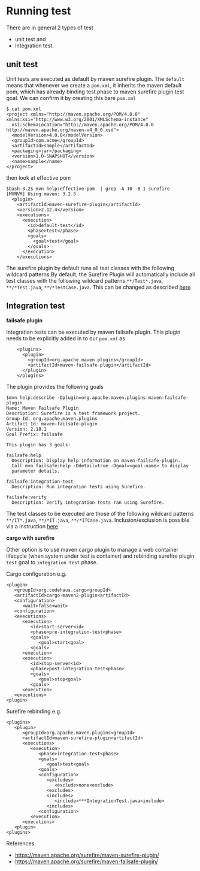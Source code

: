 # Running test

There are in general 2 types of test 

* unit test and 
* integration test. 

## unit test

Unit tests are executed as default by maven surefire plugin. The `default` means that whenever we create a `pom.xml`, it inherits the maven default pom, which has already binding test phase to maven surefire plugin test goal. We can confirm it by creating this bare `pom.xml`

    $ cat pom.xml
    <project xmlns="http://maven.apache.org/POM/4.0.0" xmlns:xsi="http://www.w3.org/2001/XMLSchema-instance"
      xsi:schemaLocation="http://maven.apache.org/POM/4.0.0 http://maven.apache.org/maven-v4_0_0.xsd">
      <modelVersion>4.0.0</modelVersion>
      <groupId>com.acme</groupId>
      <artifactId>sample</artifactId>
      <packaging>jar</packaging>
      <version>1.0-SNAPSHOT</version>
      <name>sample</name>
    </project>
    
then look at effective pom

    $bash-3.2$ mvn help:effective-pom  | grep -A 10 -B 1 surefire
    [MVNVM] Using maven: 3.2.5
      <plugin>
        <artifactId>maven-surefire-plugin</artifactId>
        <version>2.12.4</version>
        <executions>
          <execution>
            <id>default-test</id>
            <phase>test</phase>
            <goals>
              <goal>test</goal>
            </goals>
          </execution>
        </executions>
    
The surefire plugin by default runs all test classes with the following wildcard patterns
By default, the Surefire Plugin will automatically include all test classes with the following wildcard patterns
`**/Test*.java`, `**/*Test.java`, `**/*TestCase.java`. This can be changed as described [here](https://maven.apache.org/surefire/maven-surefire-plugin/examples/inclusion-exclusion.html)

## Integration test

**failsafe plugin**

Integration tests can be executed by maven failsafe plugin. This plugin needs to be explicitly added in to our `pom.xml` as 

        <plugins>
          <plugin>
            <groupId>org.apache.maven.plugins</groupId>
            <artifactId>maven-failsafe-plugin</artifactId>
          </plugin>
        </plugins>        

The plugin provides the following goals

    $mvn help:describe -Dplugin=org.apache.maven.plugins:maven-failsafe-plugin
    Name: Maven Failsafe Plugin
    Description: Surefire is a test framework project.
    Group Id: org.apache.maven.plugins
    Artifact Id: maven-failsafe-plugin
    Version: 2.18.1
    Goal Prefix: failsafe

    This plugin has 3 goals:

    failsafe:help
      Description: Display help information on maven-failsafe-plugin.
      Call mvn failsafe:help -Ddetail=true -Dgoal=<goal-name> to display
      parameter details.

    failsafe:integration-test
      Description: Run integration tests using Surefire.

    failsafe:verify
      Description: Verify integration tests ran using Surefire.

The test classes to be executed are those of the following wildcard patterns `**/IT*.java`, `**/*IT.java`, `**/*ITCase.java`. Inclusion/exclusion is possible via a instruction [here](https://maven.apache.org/surefire/maven-failsafe-plugin/examples/inclusion-exclusion.html)

**cargo with surefire**

Other option is to use maven cargo plugin to manage a web container lifecycle (when system under test is container) and rebinding surefire plugin `test` goal to `integration test` phase. 

Cargo configuration e.g.

    <plugin>
       <groupId>org.codehaus.cargo<groupId>
       <artifactId>cargo-maven2-plugin<artifactId>
       <configuration>
          <wait>false<wait>
       <configuration>
       <executions>
          <execution>
             <id>start-server<id>
             <phase>pre-integration-test<phase>
             <goals>
                <goal>start<goal>
             <goals>
          <execution>
          <execution>
             <id>stop-server<id>
             <phase>post-integration-test<phase>
             <goals>
                <goal>stop<goal>
             <goals>
          <execution>
       <executions>
    <plugin>

Surefire rebinding e.g.

    <plugins>
       <plugin>
          <groupId>org.apache.maven.plugins<groupId>
          <artifactId>maven-surefire-plugin<artifactId>
          <executions>
             <execution>
                <phase>integration-test<phase>
                <goals>
                   <goal>test<goal>
                <goals>
                <configuration>
                   <excludes>
                      <exclude>none<exclude>
                   <excludes>
                   <includes>
                      <include>***IntegrationTest.java<include>
                   <includes>
                <configuration>
             <execution>
          <executions>
       <plugin>
    <plugins>

References

* https://maven.apache.org/surefire/maven-surefire-plugin/
* https://maven.apache.org/surefire/maven-failsafe-plugin/
